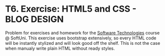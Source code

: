# T6. Exercise: HTML5 and CSS - BLOG DESIGN

Problem for exercises and homework for the [Software Technologies](https://github.com/OgnyanDD/Software-Technologies) course @ SoftUni.
This exercise uses bootstrap extensively, so every HTML code will be instantly stylized and will look good off the shelf. This is not the case when manualy write plain HTML without ready styles.
